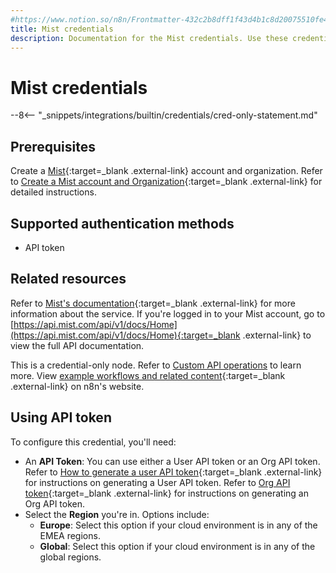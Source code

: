 ```yaml
---
#https://www.notion.so/n8n/Frontmatter-432c2b8dff1f43d4b1c8d20075510fe4
title: Mist credentials
description: Documentation for the Mist credentials. Use these credentials to authenticate Mist in n8n, a workflow automation platform.
---
```


# Mist credentials

--8<-- "_snippets/integrations/builtin/credentials/cred-only-statement.md"

## Prerequisites

Create a [Mist](https://www.mist.com/){:target=_blank .external-link} account and organization. Refer to [Create a Mist account and Organization](https://www.mist.com/documentation/create-mist-org/){:target=_blank .external-link} for detailed instructions.

## Supported authentication methods

- API token

## Related resources

Refer to [Mist's documentation](https://www.mist.com/documentation/mist-api-introduction/){:target=_blank .external-link} for more information about the service. If you're logged in to your Mist account, go to [https://api.mist.com/api/v1/docs/Home](https://api.mist.com/api/v1/docs/Home){:target=_blank .external-link} to view the full API documentation.

This is a credential-only node. Refer to [Custom API operations](/integrations/custom-operations/) to learn more. View [example workflows and related content](https://n8n.io/integrations/mist/){:target=_blank .external-link} on n8n's website.

## Using API token

To configure this credential, you'll need:

- An **API Token**: You can use either a User API token or an Org API token. Refer to [How to generate a user API token](https://www.mist.com/documentation/using-postman/){:target=_blank .external-link} for instructions on generating a User API token. Refer to [Org API token](https://www.mist.com/documentation/org-api-token/){:target=_blank .external-link} for instructions on generating an Org API token.
- Select the **Region** you're in. Options include:
    - **Europe**: Select this option if your cloud environment is in any of the EMEA regions.
    - **Global**: Select this option if your cloud environment is in any of the global regions.
